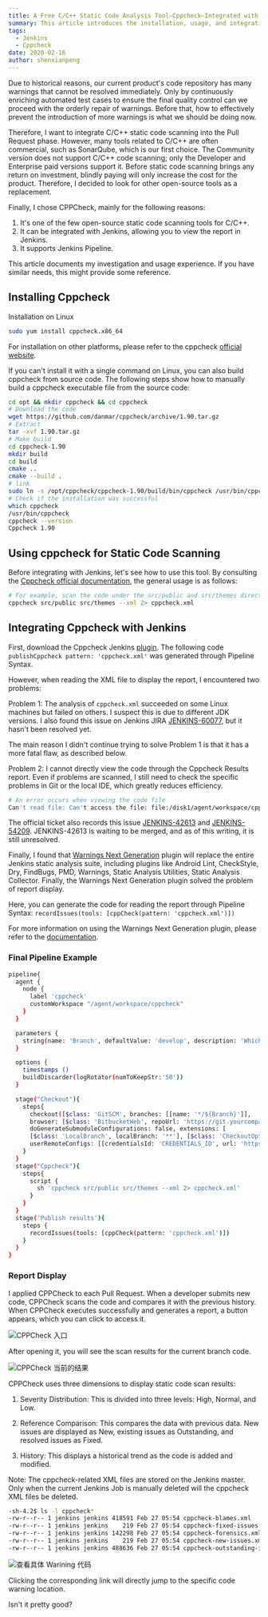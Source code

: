 ```yaml
---
title: A Free C/C++ Static Code Analysis Tool—Cppcheck—Integrated with Jenkins
summary: This article introduces the installation, usage, and integration of Cppcheck with Jenkins to improve C/C++ code quality and static analysis capabilities.
tags:
  - Jenkins
  - Cppcheck
date: 2020-02-16
author: shenxianpeng
---
```


Due to historical reasons, our current product's code repository has many warnings that cannot be resolved immediately. Only by continuously enriching automated test cases to ensure the final quality control can we proceed with the orderly repair of warnings. Before that, how to effectively prevent the introduction of more warnings is what we should be doing now.



Therefore, I want to integrate C/C++ static code scanning into the Pull Request phase. However, many tools related to C/C++ are often commercial, such as SonarQube, which is our first choice. The Community version does not support C/C++ code scanning; only the Developer and Enterprise paid versions support it. Before static code scanning brings any return on investment, blindly paying will only increase the cost for the product. Therefore, I decided to look for other open-source tools as a replacement.

Finally, I chose CPPCheck, mainly for the following reasons:

1. It's one of the few open-source static code scanning tools for C/C++.
2. It can be integrated with Jenkins, allowing you to view the report in Jenkins.
3. It supports Jenkins Pipeline.

This article documents my investigation and usage experience. If you have similar needs, this might provide some reference.

## Installing Cppcheck

Installation on Linux

```bash
sudo yum install cppcheck.x86_64
```

For installation on other platforms, please refer to the cppcheck [official website](http://cppcheck.sourceforge.net/).

If you can't install it with a single command on Linux, you can also build cppcheck from source code. The following steps show how to manually build a cppcheck executable file from the source code:

```bash
cd opt && mkdir cppcheck && cd cppcheck
# Download the code
wget https://github.com/danmar/cppcheck/archive/1.90.tar.gz
# Extract
tar -xvf 1.90.tar.gz
# Make build
cd cppcheck-1.90
mkdir build
cd build
cmake ..
cmake --build .
# link
sudo ln -s /opt/cppcheck/cppcheck-1.90/build/bin/cppcheck /usr/bin/cppcheck
# Check if the installation was successful
which cppcheck
/usr/bin/cppcheck
cppcheck --version
Cppcheck 1.90
```

## Using cppcheck for Static Code Scanning

Before integrating with Jenkins, let's see how to use this tool. By consulting the [Cppcheck official documentation](http://cppcheck.sourceforge.net/manual.pdf), the general usage is as follows:

```bash
# For example, scan the code under the src/public and src/themes directories and output the results to cppcheck.xml
cppcheck src/public src/themes --xml 2> cppcheck.xml
```

## Integrating Cppcheck with Jenkins

First, download the Cppcheck Jenkins [plugin](https://plugins.jenkins.io/cppcheck/). The following code `publishCppcheck pattern: 'cppcheck.xml'` was generated through Pipeline Syntax.

However, when reading the XML file to display the report, I encountered two problems:

Problem 1: The analysis of `cppcheck.xml` succeeded on some Linux machines but failed on others. I suspect this is due to different JDK versions. I also found this issue on Jenkins JIRA [JENKINS-60077](https://issues.jenkins-ci.org/browse/JENKINS-60077), but it hasn't been resolved yet.

The main reason I didn't continue trying to solve Problem 1 is that it has a more fatal flaw, as described below.

Problem 2: I cannot directly view the code through the Cppcheck Results report. Even if problems are scanned, I still need to check the specific problems in Git or the local IDE, which greatly reduces efficiency.

```bash
# An error occurs when viewing the code file
Can't read file: Can't access the file: file:/disk1/agent/workspace/cppcheck-ud113/src/public/dummy/err_printf.c
```

The official ticket also records this issue [JENKINS-42613](https://issues.jenkins-ci.org/browse/JENKINS-42613) and [JENKINS-54209](https://issues.jenkins-ci.org/browse/JENKINS-54209). JENKINS-42613 is waiting to be merged, and as of this writing, it is still unresolved.

Finally, I found that [Warnings Next Generation](https://plugins.jenkins.io/warnings-ng/) plugin will replace the entire Jenkins static analysis suite, including plugins like Android Lint, CheckStyle, Dry, FindBugs, PMD, Warnings, Static Analysis Utilities, Static Analysis Collector. Finally, the Warnings Next Generation plugin solved the problem of report display.

Here, you can generate the code for reading the report through Pipeline Syntax: `recordIssues(tools: [cppCheck(pattern: 'cppcheck.xml')])`

For more information on using the Warnings Next Generation plugin, please refer to the [documentation](https://github.com/jenkinsci/warnings-ng-plugin/blob/master/doc/Documentation.md).

### Final Pipeline Example

```bash
pipeline{
  agent {
    node {
      label 'cppcheck'
      customWorkspace "/agent/workspace/cppcheck"
    }
  }

  parameters {
    string(name: 'Branch', defaultValue: 'develop', description: 'Which branch do you want to do cppcheck?')
  }

  options {
    timestamps ()
    buildDiscarder(logRotator(numToKeepStr:'50'))
  }

  stage("Checkout"){
    steps{
      checkout([$class: 'GitSCM', branches: [[name: '*/${Branch}']],
      browser: [$class: 'BitbucketWeb', repoUrl: 'https://git.yourcompany.com/projects/repos/cppcheck-example/browse'],
      doGenerateSubmoduleConfigurations: false, extensions: [
      [$class: 'LocalBranch', localBranch: '**'], [$class: 'CheckoutOption', timeout: 30], [$class: 'CloneOption', depth: 1, noTags: false, reference: '', shallow: true,   timeout: 30]], submoduleCfg: [],
      userRemoteConfigs: [[credentialsId: 'CREDENTIALS_ID', url: 'https://git.yourcompany.com/scm/cppcheck-example.git']]])
    }
  }
  stage("Cppcheck"){
    steps{
      script {
        sh 'cppcheck src/public src/themes --xml 2> cppcheck.xml'
      }
    }
  }
  stage('Publish results'){
    steps {
      recordIssues(tools: [cppCheck(pattern: 'cppcheck.xml')])
    }
  }
}
```

### Report Display

I applied CPPCheck to each Pull Request. When a developer submits new code, CPPCheck scans the code and compares it with the previous history.  When CPPCheck executes successfully and generates a report, a button appears, which you can click to access it.

![CPPCheck 入口](cppcheck-icon.png)

After opening it, you will see the scan results for the current branch code.

![CPPCheck 当前的结果](cppcheck-view.png)

CPPCheck uses three dimensions to display static code scan results:

1. Severity Distribution: This is divided into three levels: High, Normal, and Low.

2. Reference Comparison: This compares the data with previous data.  New issues are displayed as New, existing issues as Outstanding, and resolved issues as Fixed.

3. History: This displays a historical trend as the code is added and modified.

Note: The cppcheck-related XML files are stored on the Jenkins master. Only when the current Jenkins Job is manually deleted will the cppcheck XML files be deleted.

```bash
-sh-4.2$ ls -l cppcheck*
-rw-r--r-- 1 jenkins jenkins 418591 Feb 27 05:54 cppcheck-blames.xml
-rw-r--r-- 1 jenkins jenkins    219 Feb 27 05:54 cppcheck-fixed-issues.xml
-rw-r--r-- 1 jenkins jenkins 142298 Feb 27 05:54 cppcheck-forensics.xml
-rw-r--r-- 1 jenkins jenkins    219 Feb 27 05:54 cppcheck-new-issues.xml
-rw-r--r-- 1 jenkins jenkins 488636 Feb 27 05:54 cppcheck-outstanding-issues.xml
```

![查看具体 Warining 代码](cppcheck-code.png)

Clicking the corresponding link will directly jump to the specific code warning location.

Isn't it pretty good?